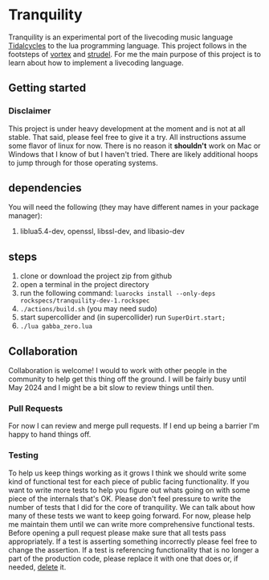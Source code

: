 # Tranquility

Tranquility is an experimental port of the livecoding music language [Tidalcycles](http://tidalcycles.org/) to the lua programming language.
This project follows in the footsteps of [vortex](https://github.com/tidalcycles/vortex) and [strudel](https://strudel.tidalcycles.org).
For me the main purpose of this project is to learn about how to implement a livecoding language.


## Getting started
### Disclaimer
This project is under heavy development at the moment and is not at all stable. That said, please feel free to give it a try. All instructions assume some flavor of linux for now. There is no reason it **shouldn't** work on Mac or Windows that I know of but I haven't tried. There are likely additional hoops to jump through for those operating systems.

## dependencies
You will need the following (they may have different names in your package manager):
1. liblua5.4-dev, openssl, libssl-dev, and libasio-dev

## steps
1. clone or download the project zip from github
2. open a terminal in the project directory
3. run the following command: `luarocks install --only-deps rockspecs/tranquility-dev-1.rockspec`
4. `./actions/build.sh` (you may need sudo)
5. start supercollider and (in supercollider) run `SuperDirt.start;`
6. `./lua gabba_zero.lua`

## Collaboration

Collaboration is welcome! I would to work with other people in the community to help get this thing off the ground. I will be fairly busy until May 2024 and I might be a bit slow to review things until then.

### Pull Requests

For now I can review and merge pull requests. If I end up being a barrier I'm happy to hand things off.

### Testing

To help us keep things working as it grows I think we should write some kind of functional test for each piece of public facing functionality. If you want to write more tests to help you figure out whats going on with some piece of the internals that's OK. Please don't feel pressure to write the number of tests that I did for the core of tranquility. We can talk about how many of these tests we want to keep going forward. For now, please help me maintain them until we can write more comprehensive functional tests.
Before opening a pull request please make sure that all tests pass appropriately.
If a test is asserting something incorrectly please feel free to change the assertion. If a test is referencing functionality that is no longer a part of the production code, please replace it with one that does or, if needed, [delete](delete) it.






